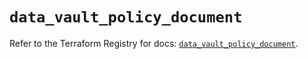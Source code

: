 # `data_vault_policy_document`

Refer to the Terraform Registry for docs: [`data_vault_policy_document`](https://registry.terraform.io/providers/hashicorp/vault/4.2.0/docs/data-sources/policy_document).
